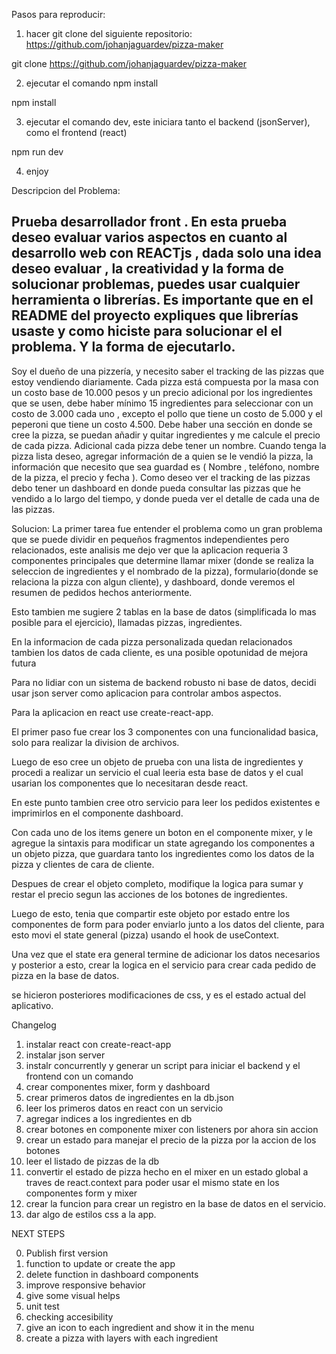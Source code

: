 Pasos para reproducir:
1. hacer git clone del siguiente repositorio: https://github.com/johanjaguardev/pizza-maker

git clone https://github.com/johanjaguardev/pizza-maker

2. ejecutar el comando  npm install

npm install

3. ejecutar el comando dev, este iniciara tanto el backend (jsonServer), como el frontend (react)

npm run dev

4. enjoy


Descripcion del Problema:

Prueba desarrollador front .
En esta prueba deseo evaluar varios aspectos en cuanto al desarrollo web con REACTjs , dada
solo una idea deseo evaluar , la creatividad y la forma de solucionar problemas, puedes usar
cualquier herramienta o librerías. Es importante que en el README del proyecto expliques que
librerías usaste y como hiciste para solucionar el el problema. Y la forma de ejecutarlo.
----
Soy el dueño de una pizzería, y necesito saber el tracking de las pizzas que estoy vendiendo
diariamente.
Cada pizza está compuesta por la masa con un costo base de 10.000 pesos y un precio
adicional por los ingredientes que se usen, debe haber mínimo 15 ingredientes para
seleccionar con un costo de 3.000 cada uno , excepto el pollo que tiene un costo de 5.000 y el
peperoni que tiene un costo 4.500.
Debe haber una sección en donde se cree la pizza, se puedan añadir y quitar ingredientes y me
calcule el precio de cada pizza. Adicional cada pizza debe tener un nombre.
Cuando tenga la pizza lista deseo, agregar información de a quien se le vendió la pizza, la
información que necesito que sea guardad es ( Nombre , teléfono, nombre de la pizza, el precio
y fecha ).
Como deseo ver el tracking de las pizzas debo tener un dashboard en donde pueda consultar
las pizzas que he vendido a lo largo del tiempo, y donde pueda ver el detalle de cada una de
las pizzas.

Solucion:
La primer tarea fue entender el problema como un gran problema que se puede dividir en pequeños fragmentos independientes pero relacionados, este analisis me dejo ver que la aplicacion requeria 3 componentes principales que determine llamar mixer (donde se realiza la seleccion de ingredientes y el nombrado de la pizza), formulario(donde se relaciona la pizza con algun cliente), y dashboard, donde veremos el resumen de pedidos hechos anteriormente.

Esto tambien me sugiere 2 tablas en la base de datos (simplificada lo mas posible para el ejercicio), llamadas pizzas, ingredientes.

En la informacion de cada pizza personalizada quedan relacionados tambien los datos de cada cliente, es una posible opotunidad de mejora futura

Para no lidiar con un sistema de backend robusto ni base de datos, decidi usar json server como aplicacion para controlar ambos aspectos.

Para la aplicacion en react use create-react-app.

El primer paso fue crear los 3 componentes con una funcionalidad basica, solo para realizar la division de archivos.

Luego de eso cree un objeto de prueba con una lista de ingredientes y procedi a realizar un servicio el cual leeria esta base de datos y el cual usarian los componentes que lo necesitaran desde react.

En este punto tambien cree otro servicio para leer los pedidos existentes e imprimirlos en el componente dashboard.

Con cada uno de los items genere un boton en el componente mixer, y le agregue la sintaxis para modificar un state agregando los componentes a un objeto pizza, que guardara tanto los ingredientes como los datos de la pizza y clientes de cara de cliente.

Despues de crear el objeto completo, modifique la logica para sumar y restar el precio segun las acciones de los botones de ingredientes.

Luego de esto, tenia que compartir este objeto por estado entre los componentes de form para poder enviarlo junto a los datos del cliente, para esto movi el state general (pizza) usando el hook de useContext.

Una vez que el state era general termine de adicionar los datos necesarios y posterior a esto, crear la logica en el servicio para crear cada pedido de pizza en la base de datos.

se hicieron posteriores modificaciones de css, y es el estado actual del aplicativo.

Changelog
1. instalar react con create-react-app
2. instalar json server
3. instalr concurrently y generar un script para iniciar el backend y el frontend con un comando
4. crear componentes mixer, form y dashboard
5. crear primeros datos de ingredientes en la db.json
6. leer los primeros datos en react con un servicio
7. agregar indices a los ingredientes en db
8. crear botones en componente mixer con listeners por ahora sin accion
9. crear un estado para manejar el precio de la pizza por la accion de los botones
10. leer el listado de pizzas de la db
11. convertir el estado de pizza hecho en el mixer en un estado global a traves de react.context para poder usar el mismo state en los componentes form y mixer
12. crear la funcion para crear un registro en la base de datos en el servicio.
13. dar algo de estilos css a la app.


NEXT STEPS

0. Publish first version
1. function to update or create the app
2. delete function in dashboard components
3. improve responsive behavior
4. give some visual helps
5. unit test
6. checking accesibility
7. give an icon to each ingredient and show it in the menu
8. create a pizza with layers with each ingredient

